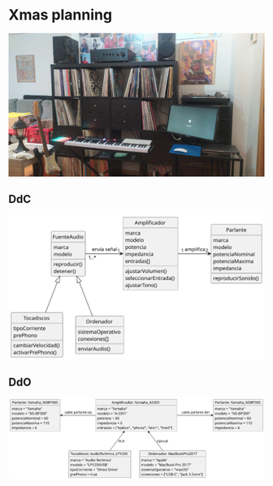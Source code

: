 # Xmas planning

![](/imagenes/theWall.jpeg)

## DdC

![](/images/UNEATLANTICO/idsw1/atHome/DdC.svg)

## DdO

![](/images/UNEATLANTICO/idsw1/atHome/DdO.svg)
